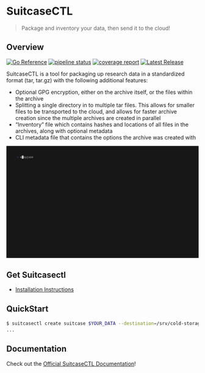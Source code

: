 # SuitcaseCTL

> Package and inventory your data, then send it to the cloud!

## Overview

[![Go Reference](https://pkg.go.dev/badge/gitlab.oit.duke.edu/devil-ops/suitcasectl.svg)](https://pkg.go.dev/gitlab.oit.duke.edu/devil-ops/suitcasectl)
[![pipeline status](https://gitlab.oit.duke.edu/devil-ops/suitcasectl/badges/main/pipeline.svg)](https://gitlab.oit.duke.edu/devil-ops/suitcasectl/-/commits/main)
[![coverage report](https://gitlab.oit.duke.edu/devil-ops/suitcasectl/badges/main/coverage.svg)](https://gitlab.oit.duke.edu/devil-ops/suitcasectl/-/commits/main)
[![Latest Release](https://gitlab.oit.duke.edu/devil-ops/suitcasectl/-/badges/release.svg)](https://gitlab.oit.duke.edu/devil-ops/suitcasectl/-/releases)

SuitcaseCTL is a tool for packaging up research data in a standardized format (tar, tar.gz) with the following additional features:

* Optional GPG encryption, either on the archive itself, or the files within the archive
* Splitting a single directory in to multiple tar files. This allows for smaller files to be transported to the cloud, and allows for faster archive creation since the multiple archives are created in parallel
* “Inventory” file which contains hashes and locations of all files in the archives, along with optional metadata
* CLI metadata file that contains the options the archive was created with

![demo](./vhs/demo.gif)

## Get Suitcasectl

* [Installation Instructions](https://devil-ops.pages.oit.duke.edu/suitcasectl/install/)

## QuickStart

```bash
$ suitcasectl create suitcase $YOUR_DATA --destination=/srv/cold-storage/ --max-suitcase-size=50G
...
```

## Documentation

Check out the [Official SuitcaseCTL Documentation](https://devil-ops.pages.oit.duke.edu/suitcasectl/)!